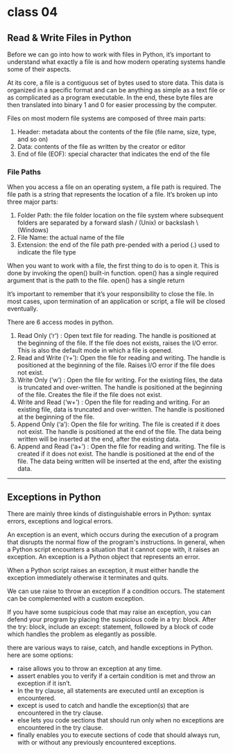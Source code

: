# class 04

## Read & Write Files in Python

Before we can go into how to work with files in Python, it’s important to understand what exactly a file is and how modern operating systems handle some of their aspects.

At its core, a file is a contiguous set of bytes used to store data. This data is organized in a specific format and can be anything as simple as a text file or as complicated as a program executable. In the end, these byte files are then translated into binary 1 and 0 for easier processing by the computer.

Files on most modern file systems are composed of three main parts:

1. Header: metadata about the contents of the file (file name, size, type, and so on)
2. Data: contents of the file as written by the creator or editor
3. End of file (EOF): special character that indicates the end of the file

### File Paths
When you access a file on an operating system, a file path is required. The file path is a string that represents the location of a file. It’s broken up into three major parts:

1. Folder Path: the file folder location on the file system where subsequent folders are separated by a forward slash / (Unix) or backslash \ (Windows)
2. File Name: the actual name of the file
3. Extension: the end of the file path pre-pended with a period (.) used to indicate the file type

When you want to work with a file, the first thing to do is to open it. This is done by invoking the open() built-in function. open() has a single required argument that is the path to the file. open() has a single return

It’s important to remember that it’s your responsibility to close the file. In most cases, upon termination of an application or script, a file will be closed eventually.

There are 6 access modes in python.

1. Read Only (‘r’) : Open text file for reading. The handle is positioned at the beginning of the file. If the file does not exists, raises the I/O error. This is also the default mode in which a file is opened.
2. Read and Write (‘r+’): Open the file for reading and writing. The handle is positioned at the beginning of the file. Raises I/O error if the file does not exist.
3. Write Only (‘w’) : Open the file for writing. For the existing files, the data is truncated and over-written. The handle is positioned at the beginning of the file. Creates the file if the file does not exist.
4. Write and Read (‘w+’) : Open the file for reading and writing. For an existing file, data is truncated and over-written. The handle is positioned at the beginning of the file.
5. Append Only (‘a’): Open the file for writing. The file is created if it does not exist. The handle is positioned at the end of the file. The data being written will be inserted at the end, after the existing data.
6. Append and Read (‘a+’) : Open the file for reading and writing. The file is created if it does not exist. The handle is positioned at the end of the file. The data being written will be inserted at the end, after the existing data.

---

## Exceptions in Python

There are mainly three kinds of distinguishable errors in Python: syntax errors, exceptions and logical errors.

An exception is an event, which occurs during the execution of a program that disrupts the normal flow of the program's instructions. In general, when a Python script encounters a situation that it cannot cope with, it raises an exception. An exception is a Python object that represents an error.

When a Python script raises an exception, it must either handle the exception immediately otherwise it terminates and quits.

We can use raise to throw an exception if a condition occurs. The statement can be complemented with a custom exception.

If you have some suspicious code that may raise an exception, you can defend your program by placing the suspicious code in a try: block. After the try: block, include an except: statement, followed by a block of code which handles the problem as elegantly as possible.

there are various ways to raise, catch, and handle exceptions in Python. here are some options:

- raise allows you to throw an exception at any time.
- assert enables you to verify if a certain condition is met and throw an exception if it isn’t.
- In the try clause, all statements are executed until an exception is encountered.
- except is used to catch and handle the exception(s) that are encountered in the try clause.
- else lets you code sections that should run only when no exceptions are encountered in the try clause.
- finally enables you to execute sections of code that should always run, with or without any previously encountered exceptions.
